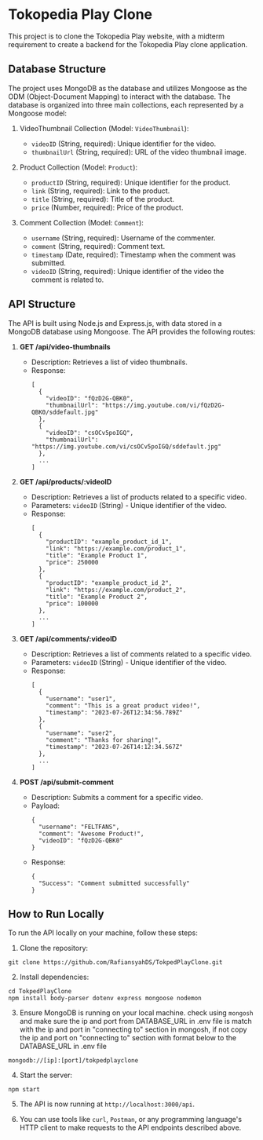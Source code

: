 # Tokopedia Play Clone

This project is to clone the Tokopedia Play website, with a midterm requirement to create a backend for the Tokopedia Play clone application.

## Database Structure

The project uses MongoDB as the database and utilizes Mongoose as the ODM (Object-Document Mapping) to interact with the database. The database is organized into three main collections, each represented by a Mongoose model:

1. VideoThumbnail Collection (Model: `VideoThumbnail`):
   - `videoID` (String, required): Unique identifier for the video.
   - `thumbnailUrl` (String, required): URL of the video thumbnail image.

2. Product Collection (Model: `Product`):
   - `productID` (String, required): Unique identifier for the product.
   - `link` (String, required): Link to the product.
   - `title` (String, required): Title of the product.
   - `price` (Number, required): Price of the product.

3. Comment Collection (Model: `Comment`):
   - `username` (String, required): Username of the commenter.
   - `comment` (String, required): Comment text.
   - `timestamp` (Date, required): Timestamp when the comment was submitted.
   - `videoID` (String, required): Unique identifier of the video the comment is related to.


## API Structure

The API is built using Node.js and Express.js, with data stored in a MongoDB database using Mongoose. The API provides the following routes:

1. **GET /api/video-thumbnails**
   - Description: Retrieves a list of video thumbnails.
   - Response:
     ```
     [
       {
         "videoID": "fQzD2G-QBK0",
         "thumbnailUrl": "https://img.youtube.com/vi/fQzD2G-QBK0/sddefault.jpg"
       },
       {
         "videoID": "csOCv5poIGQ",
         "thumbnailUrl": "https://img.youtube.com/vi/csOCv5poIGQ/sddefault.jpg"
       },
       ...
     ]
     ```

2. **GET /api/products/:videoID**
   - Description: Retrieves a list of products related to a specific video.
   - Parameters: `videoID` (String) - Unique identifier of the video.
   - Response:
     ```
     [
       {
         "productID": "example_product_id_1",
         "link": "https://example.com/product_1",
         "title": "Example Product 1",
         "price": 250000
       },
       {
         "productID": "example_product_id_2",
         "link": "https://example.com/product_2",
         "title": "Example Product 2",
         "price": 100000
       },
       ...
     ]
     ```

3. **GET /api/comments/:videoID**
   - Description: Retrieves a list of comments related to a specific video.
   - Parameters: `videoID` (String) - Unique identifier of the video.
   - Response:
     ```
     [
       {
         "username": "user1",
         "comment": "This is a great product video!",
         "timestamp": "2023-07-26T12:34:56.789Z"
       },
       {
         "username": "user2",
         "comment": "Thanks for sharing!",
         "timestamp": "2023-07-26T14:12:34.567Z"
       },
       ...
     ]
     ```

4. **POST /api/submit-comment**
   - Description: Submits a comment for a specific video.
   - Payload:
     ```
     {
       "username": "FELTFANS",
       "comment": "Awesome Product!",
       "videoID": "fQzD2G-QBK0"
     }
     ```
   - Response:
     ```
     {
       "Success": "Comment submitted successfully"
     }
     ```

## How to Run Locally

To run the API locally on your machine, follow these steps:

1. Clone the repository:
```
git clone https://github.com/RafiansyahDS/TokpedPlayClone.git
```

2. Install dependencies:
```
cd TokpedPlayClone
npm install body-parser dotenv express mongoose nodemon
```

3. Ensure MongoDB is running on your local machine. check using `mongosh` and make sure the ip and port from DATABASE_URL in .env file is match with the ip and port in "connecting to" section in mongosh, if not copy the ip and port on "connecting to" section with format below to the DATABASE_URL in .env file
```
mongodb://[ip]:[port]/tokpedplayclone
```

4. Start the server:
```
npm start
```

5. The API is now running at `http://localhost:3000/api`.

6. You can use tools like `curl`, `Postman`, or any programming language's HTTP client to make requests to the API endpoints described above.

